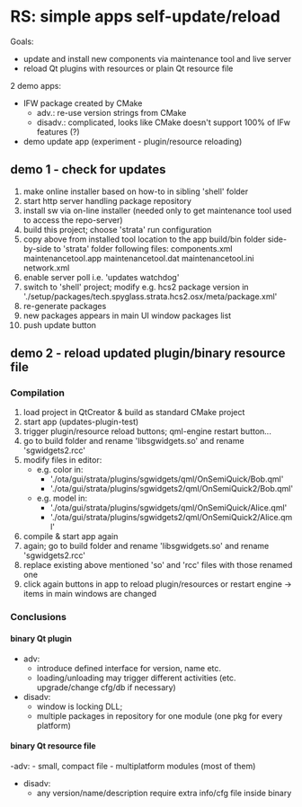 # RS: simple apps self-update/reload

Goals:
- update and install new components via maintenance tool and live server
- reload Qt plugins with resources or plain Qt resource file

2 demo apps:
- IFW package created by CMake
    - adv.: re-use version strings from CMake
    - disadv.: complicated, looks like CMake doesn't support 100% of IFw features (?)
- demo update app (experiment - plugin/resource reloading)


## demo 1 - check for updates
 1. make online installer based on how-to in sibling 'shell' folder
 2. start http server handling package repository
 3. install sw via on-line installer (needed only to get maintenance tool used to access the repo-server)
 4. build this project; choose 'strata' run configuration
 5. copy above from installed tool location to the app build/bin folder side-by-side to 'strata' folder following files:
     components.xml
     maintenancetool.app
     maintenancetool.dat
     maintenancetool.ini
     network.xml
 6. enable server poll i.e. 'updates watchdog'
 7. switch to 'shell' project; modify e.g. hcs2 package version in './setup/packages/tech.spyglass.strata.hcs2.osx/meta/package.xml'
 8. re-generate packages
 9. new packages appears in main UI window packages list
10. push update button


## demo 2 - reload updated plugin/binary resource file

### Compilation
1. load project in QtCreator & build as standard CMake project
2. start app (updates-plugin-test)
3. trigger plugin/resource reload buttons; qml-engine restart button...
4. go to build folder and rename 'libsgwidgets.so' and rename 'sgwidgets2.rcc'
5. modify files in editor:
    - e.g. color in:
        - './ota/gui/strata/plugins/sgwidgets/qml/OnSemiQuick/Bob.qml'
        - './ota/gui/strata/plugins/sgwidgets2/qml/OnSemiQuick2/Bob.qml'
    - e.g. model in:
        - './ota/gui/strata/plugins/sgwidgets/qml/OnSemiQuick/Alice.qml'
        - './ota/gui/strata/plugins/sgwidgets2/qml/OnSemiQuick2/Alice.qml'
6. compile & start app again
7. again; go to build folder and rename 'libsgwidgets.so' and rename 'sgwidgets2.rcc'
8. replace existing above mentioned 'so' and 'rcc' files with those renamed one
9. click again buttons in app to reload plugin/resources or restart engine -> items in main windows are changed

### Conclusions
#### binary Qt plugin
- adv:
    - introduce defined interface for version, name etc.
    - loading/unloading may trigger different activities (etc. upgrade/change cfg/db if necessary)
- disadv:
    - window is locking DLL;
    - multiple packages in repository for one module (one pkg for every platform)

#### binary Qt resource file
-adv:
    - small, compact file
    - multiplatform modules (most of them)
- disadv:
    - any version/name/description require extra info/cfg file inside binary
